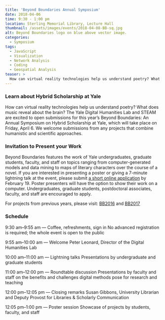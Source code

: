```yaml
---
title: 'Beyond Boundaries Annual Symposium'
date: 2018-04-06
time: 9:30 - 1:00 pm
location: Sterling Memorial Library, Lecture Hall
thumbnail: /assets/images/events/2018-04-08-BB-sq.jpg
alt: Beyond Boundaries logo on blue above vector image.
categories:
  - Symposium
tags:
  - JavaScript
  - Visualization
  - Network Analysis
  - Coding
  - Geospatial Analysis
teaser: >
  How can virtual reality technologies help us understand poetry? What does music reveal about the brain? Find out at this year's Beyond Boundaries: An Annual Symposium on Hybrid Scholarship at Yale.
---
```


### Learn about Hybrid Scholarship at Yale 

How can virtual reality technologies help us understand poetry? What does music reveal about the brain? The Yale Digital Humanities Lab and STEAM are excited to open submissions for this year’s Beyond Boundaries: An Annual Symposium on Hybrid Scholarship at Yale, which will take place on Friday, April 6. We welcome submissions from any projects that combine humanistic and scientific approaches. 

### Invitation to Present your Work
Beyond Boundaries features the work of Yale undergraduates, graduate students, faculty, and staff on topics ranging from computer-generated models and data mining to maps of literary characters over the course of a novel. If you are interested in presenting a poster or giving a 7-minute lightning talk at the event, please submit <a href='https://docs.google.com/forms/d/e/1FAIpQLSeTuMU5uVcURVlvH9BXrCtiIN5jfitKBxSRVtZPslQpOzHQzQ/viewform' target='_blank'>a short online application</a> by February 19. Poster presenters will have the option to show their work on a computer. Undergraduates, graduate students, postdoctoral associates, faculty, and staff are encouraged to apply.

For projects from previous years, please visit: <a href='{{ site.baseurl }}/events/2016-04-08-beyond-boundaries' target='_blank'>BB2016</a> and <a href='{{ site.baseurl }}/events/2017-04-07-beyond-boundaries' target='_blank'>BB2017</a>

### Schedule

9:30 am–9:55 am — Coffee, refreshments, sign in
No advanced registration is required; the whole event is open to the public
 
9:55 am–10:00 am — Welcome
Peter Leonard, Director of the Digital Humanities Lab
 
10:00 am–11:00 am — Lightning talks
Presentations by undergraduate and graduate students
 
11:00 am–12:00 pm — Roundtable discussion
Presentations by faculty and staff on the benefits and challenges digital methods pose for research and teaching
 
12:00 pm–12:05 pm — Closing remarks
Susan Gibbons, University Librarian and Deputy Provost for Libraries & Scholarly Communication
 
12:05 pm–1:00 pm — Poster session
Showcase of projects by students, faculty, and staff